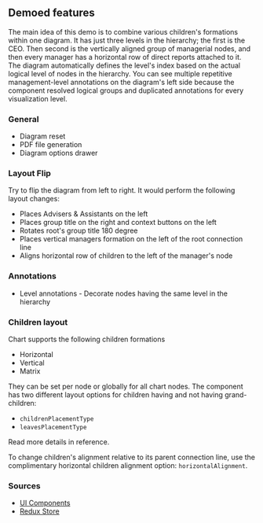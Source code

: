 ## Demoed features
The main idea of this demo is to combine various children's formations within one diagram. It has just three levels in the hierarchy; the first is the CEO. Then second is the vertically aligned group of managerial nodes, and then every manager has a horizontal row of direct reports attached to it. The diagram automatically defines the level's index based on the actual logical level of nodes in the hierarchy. You can see multiple repetitive management-level annotations on the diagram's left side because the component resolved logical groups and duplicated annotations for every visualization level.

### General
* Diagram reset
* PDF file generation
* Diagram options drawer

### Layout Flip
Try to flip the diagram from left to right. It would perform the following layout changes:
* Places Advisers & Assistants on the left
* Places group title on the right and context buttons on the left
* Rotates root's group title 180 degree
* Places vertical managers formation on the left of the root connection line
* Aligns horizontal row of children to the left of the manager's node

### Annotations
* Level annotations - Decorate nodes having the same level in the hierarchy


### Children layout 
Chart supports the following children formations
* Horizontal
* Vertical
* Matrix

They can be set per node or globally for all chart nodes. The component has two different layout options for children having and not having grand-children:
* `childrenPlacementType`
* `leavesPlacementType`

Read more details in reference.

To change children's alignment relative to its parent connection line, use the complimentary horizontal children alignment option: `horizontalAlignment`.

### Sources
* [UI Components](https://github.com/BasicPrimitives/react-demo/blob/master/client/src/containers/VerticalLayout/VerticalLayout.js)
* [Redux Store](https://github.com/BasicPrimitives/react-demo/blob/master/client/src/redux/modules/demos/verticallayoutorganizationalchart.js)